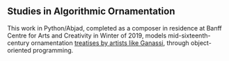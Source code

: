 ## Studies in Algorithmic Ornamentation ##

This work in Python/Abjad, completed as a composer in residence at Banff Centre for Arts and Creativity in Winter of 2019, models mid-sixteenth-century ornamentation [treatises by artists like Ganassi](https://imslp.org/wiki/Opera_intitulata_Fontegara_\(Ganassi%2C_Sylvestro\)), through object-oriented programming.

